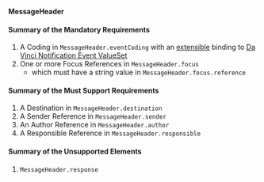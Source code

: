 **MessageHeader**

#### Summary of the Mandatory Requirements
1.  A  Coding  in `MessageHeader.eventCoding`
with an [extensible](http://hl7.org/fhir/R4/terminologies.html#extensible)
 binding to [Da Vinci Notification Event ValueSet](ValueSet-notification-event.html)
1. One or more Focus References  in `MessageHeader.focus`
      - which must have a  string value  in `MessageHeader.focus.reference`

#### Summary of the Must Support Requirements
1.  A  Destination  in `MessageHeader.destination`
1.  A Sender Reference  in `MessageHeader.sender`
1.  An Author Reference  in `MessageHeader.author`
1.  A Responsible Reference  in `MessageHeader.responsible`

#### Summary of the Unsupported Elements
1. `MessageHeader.response`

